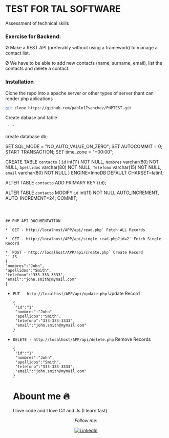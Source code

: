 # TEST FOR TAL SOFTWARE
Assessment of technical skills


### Exercise for Backend:

Ø Make a REST API (preferably without using a framework) to manage a contact list.

Ø We have to be able to add new contacts (name, surname, email), list the contacts and delete a contact.




### Installation
Clone the repo into a apache server or other types of server thant can render php aplications
   ```sh
   git clone https://github.com/pablo17sanchez/PHPTEST.git
   ```
   
   Create dabase and table
   
     ```
   create database db;
   
   
SET SQL_MODE = "NO_AUTO_VALUE_ON_ZERO";
SET AUTOCOMMIT = 0;
START TRANSACTION;
SET time_zone = "+00:00";



CREATE TABLE `contacto` (
  `id` int(11) NOT NULL,
  `Nombres` varchar(80) NOT NULL,
  `Apellidos` varchar(80) NOT NULL,
  `Telefono` varchar(15) NOT NULL,
  `email` varchar(80) NOT NULL
) ENGINE=InnoDB DEFAULT CHARSET=latin1;


ALTER TABLE `contacto`
  ADD PRIMARY KEY (`id`);


ALTER TABLE `contacto`
  MODIFY `id` int(11) NOT NULL AUTO_INCREMENT, AUTO_INCREMENT=24;
COMMIT;


   ```



## PHP API DOCUMENTATION

* `GET - http://localhost/APP/api/read.php` Fetch ALL Records

* `GET - http://localhost/APP/api/single_read.php?id=2` Fetch Single Record

* `POST - http://localhost/APP/api/create.php` Create Record
   ```JS
  { 
   "nombres":"John", 
   "apellidos":"Smith", 
   "telefono":"333-333-3333",
   "email":"john.smith@mymail.com"
  }

   ```
* `PUT - http://localhost/APP/api/update.php` Update Record

   ```JS
  { 
    "id":"1"
    "nombres":"John", 
    "apellidos":"Smith", 
    "telefono":"333-333-3333",
    "email":"john.smith@mymail.com"
  }

   ```
* `DELETE - http://localhost/APP/api/delete.php` Remove Records

   ```JS
  { 
    "id":"1"
    "nombres":"John", 
    "apellidos":"Smith", 
    "telefono":"333-333-3333",
    "email":"john.smith@mymail.com"
  }

   ```
   
   # Abount me 🔥

   I love code and I love C# and Js (I learn fast)
   
   
   
   
<div align="center">


<i>Follow me:</i><br>

<a href="https://www.linkedin.com/in/pablo-ismael-sanchez-rijo-078b26ab/" target="_blank"><img src="https://img.shields.io/badge/LinkedIn-%230077B5.svg?&style=flat-square&logo=linkedin&logoColor=white" alt="LinkedIn"></a>


</div>


